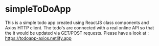 # simpleToDoApp
This is a simple todo app created using ReactJS class components and Axios HTTP client. The todo's are connected with a real online API so that the it would be updated via GET/POST requests. 
Please have a look at : https://todoapp-axios.netlify.app
